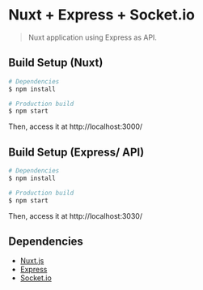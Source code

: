 # Nuxt + Express + Socket.io

> Nuxt application using Express as API.

## Build Setup (Nuxt)

``` bash
# Dependencies
$ npm install

# Production build
$ npm start
```

Then, access it at http://localhost:3000/

## Build Setup (Express/ API)

``` bash
# Dependencies
$ npm install

# Production build
$ npm start
```

Then, access it at http://localhost:3030/


## Dependencies

* [Nuxt.js](https://nuxtjs.org/)
* [Express](http://expressjs.com/)
* [Socket.io](https://github.com/socketio/socket.io)
